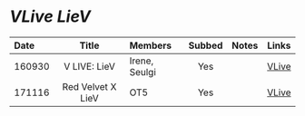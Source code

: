 # _VLive LieV_

| Date   |       Title       | Members       | Subbed | Notes |                   Links                   |
|:-------|:-----------------:|:--------------|:------:|:-----:|:-----------------------------------------:|
| 160930 |   V LIVE: LieV    | Irene, Seulgi |  Yes   |       | [VLive](https://www.vlive.tv/video/14431) |
| 171116 | Red Velvet X LieV | OT5           |  Yes   |       | [VLive](https://www.vlive.tv/video/47551) |